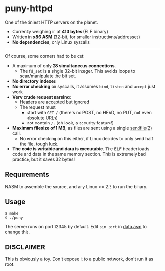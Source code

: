 # puny-httpd
One of the tiniest HTTP servers on the planet.

* Currently weighing in at **413 bytes** (ELF binary)
* Written in **x86 ASM** (32-bit, for smaller instructions/addresses)
* **No dependencies**, only Linux syscalls

---

Of course, some corners had to be cut:

* A maximum of only **28 simultaneous connections**.
  * The `fd_set` is a single 32-bit integer. This avoids loops to scan/manipulate the bit set.
* **No directory indexes**
* **No error checking** on syscalls, it assumes `bind`, `listen` and `accept` just work
* **Very crude request parsing**:
  * Headers are accepted but ignored
  * The request must:
    * start with `GET /` (there's no POST, no HEAD, no PUT, not even absolute URLs)
    * not contain `/.` (oh look, a security feature!)
* **Maximum filesize of 1 MB**, as files are sent using a single [sendfile(2)](https://linux.die.net/man/2/sendfile) call.
  * No error checking on this either, if Linux decides to only send half the file, tough luck.
* **The code is writable and data is executable**. The ELF header loads code and data in the same memory section. This is extremely bad practice, but it saves 32 bytes!

## Requirements

NASM to assemble the source, and any Linux >= 2.2 to run the binary.

## Usage

    $ make
    $ ./puny

The server runs on port 12345 by default. Edit `sin_port` in [data.asm](src/data.asm) to change this.

## DISCLAIMER

This is obviously a toy. Don't expose it to a public network, don't run it as root.
